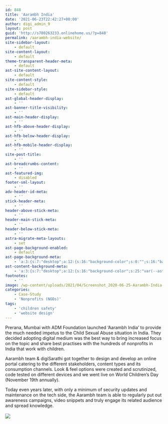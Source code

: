 ```yaml
---
id: 848
title: 'Aarambh India'
date: '2021-06-23T22:42:27+00:00'
author: digi_admin_9
layout: post
guid: 'http://s780263233.onlinehome.us/?p=848'
permalink: /aarambh-india-website/
site-sidebar-layout:
    - default
site-content-layout:
    - default
theme-transparent-header-meta:
    - default
ast-site-content-layout:
    - default
site-content-style:
    - default
site-sidebar-style:
    - default
ast-global-header-display:
    - ''
ast-banner-title-visibility:
    - ''
ast-main-header-display:
    - ''
ast-hfb-above-header-display:
    - ''
ast-hfb-below-header-display:
    - ''
ast-hfb-mobile-header-display:
    - ''
site-post-title:
    - ''
ast-breadcrumbs-content:
    - ''
ast-featured-img:
    - disabled
footer-sml-layout:
    - ''
adv-header-id-meta:
    - ''
stick-header-meta:
    - ''
header-above-stick-meta:
    - ''
header-main-stick-meta:
    - ''
header-below-stick-meta:
    - ''
astra-migrate-meta-layouts:
    - set
ast-page-background-enabled:
    - default
ast-page-background-meta:
    - 'a:3:{s:7:"desktop";a:12:{s:16:"background-color";s:0:"";s:16:"background-image";s:0:"";s:17:"background-repeat";s:6:"repeat";s:19:"background-position";s:13:"center center";s:15:"background-size";s:4:"auto";s:21:"background-attachment";s:6:"scroll";s:15:"background-type";s:0:"";s:16:"background-media";s:0:"";s:12:"overlay-type";s:0:"";s:13:"overlay-color";s:0:"";s:15:"overlay-opacity";s:0:"";s:16:"overlay-gradient";s:0:"";}s:6:"tablet";a:12:{s:16:"background-color";s:0:"";s:16:"background-image";s:0:"";s:17:"background-repeat";s:6:"repeat";s:19:"background-position";s:13:"center center";s:15:"background-size";s:4:"auto";s:21:"background-attachment";s:6:"scroll";s:15:"background-type";s:0:"";s:16:"background-media";s:0:"";s:12:"overlay-type";s:0:"";s:13:"overlay-color";s:0:"";s:15:"overlay-opacity";s:0:"";s:16:"overlay-gradient";s:0:"";}s:6:"mobile";a:12:{s:16:"background-color";s:0:"";s:16:"background-image";s:0:"";s:17:"background-repeat";s:6:"repeat";s:19:"background-position";s:13:"center center";s:15:"background-size";s:4:"auto";s:21:"background-attachment";s:6:"scroll";s:15:"background-type";s:0:"";s:16:"background-media";s:0:"";s:12:"overlay-type";s:0:"";s:13:"overlay-color";s:0:"";s:15:"overlay-opacity";s:0:"";s:16:"overlay-gradient";s:0:"";}}'
ast-content-background-meta:
    - 'a:3:{s:7:"desktop";a:12:{s:16:"background-color";s:25:"var(--ast-global-color-5)";s:16:"background-image";s:0:"";s:17:"background-repeat";s:6:"repeat";s:19:"background-position";s:13:"center center";s:15:"background-size";s:4:"auto";s:21:"background-attachment";s:6:"scroll";s:15:"background-type";s:0:"";s:16:"background-media";s:0:"";s:12:"overlay-type";s:0:"";s:13:"overlay-color";s:0:"";s:15:"overlay-opacity";s:0:"";s:16:"overlay-gradient";s:0:"";}s:6:"tablet";a:12:{s:16:"background-color";s:25:"var(--ast-global-color-5)";s:16:"background-image";s:0:"";s:17:"background-repeat";s:6:"repeat";s:19:"background-position";s:13:"center center";s:15:"background-size";s:4:"auto";s:21:"background-attachment";s:6:"scroll";s:15:"background-type";s:0:"";s:16:"background-media";s:0:"";s:12:"overlay-type";s:0:"";s:13:"overlay-color";s:0:"";s:15:"overlay-opacity";s:0:"";s:16:"overlay-gradient";s:0:"";}s:6:"mobile";a:12:{s:16:"background-color";s:25:"var(--ast-global-color-5)";s:16:"background-image";s:0:"";s:17:"background-repeat";s:6:"repeat";s:19:"background-position";s:13:"center center";s:15:"background-size";s:4:"auto";s:21:"background-attachment";s:6:"scroll";s:15:"background-type";s:0:"";s:16:"background-media";s:0:"";s:12:"overlay-type";s:0:"";s:13:"overlay-color";s:0:"";s:15:"overlay-opacity";s:0:"";s:16:"overlay-gradient";s:0:"";}}'
footnotes:
    - ''
image: /wp-content/uploads/2021/04/Screenshot_2020-06-25-Aarambh-India-scaled.jpg
categories:
    - Case-Study
    - 'Nonprofits (NGOs)'
tags:
    - 'children safety'
    - 'website design'
---
```


Prerana, Mumbai with ADM Foundation launched ‘Aarambh India’ to provide the much needed impetus to the Child Sexual Abuse situation in India. They decided adopting digital medium was the best way to bring increased focus on the topic and share best practises with the hundreds of nonprofits in India that work with children.

Aarambh team &amp; digiSarathi got together to design and develop an online portal catering to the different stakeholders, content types and its consumption channels. Look &amp; feel options were created and scrutinized, code tested on different devices and we went live on World Children’s Day (November 19th annually).

Today even years later, with only a minimum of security updates and maintenance on the tech side, the Aarambh team is able to regularly put out awareness campaigns, video snippets and truly engage its related audience and spread knowledge.  
[  
![](http://s780263233.onlinehome.us/wp-content/uploads/2021/04/Screenshot_2020-06-25-Aarambh-India-314x1024.jpg) ](http://aarambhindia.org/)